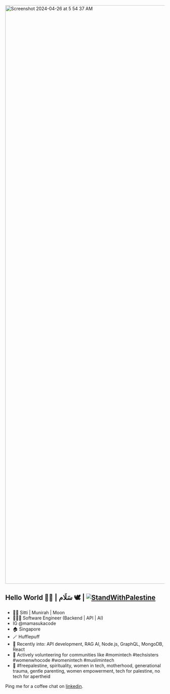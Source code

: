 <img width="1822" alt="Screenshot 2024-04-26 at 5 54 37 AM" src="https://github.com/sittimunirahar/sittimunirahar/assets/32325375/b8a0b663-e54b-44cf-ad71-5c4c351a10aa">

## Hello World 👋🏼 | سَلَام 🕊 | [![StandWithPalestine](https://raw.githubusercontent.com/Safouene1/support-palestine-banner/master/StandWithPalestine.svg)](https://techforpalestine.org/learn-more)

- 🧕🏼 Sitti | Munirah | Moon
- 👩🏻‍💻 Software Engineer (Backend | API | AI)
- IG @mamasukacode
- 🏠 Singapore
- 🪄 Hufflepuff
- 🔭 Recently into: API development, RAG AI, Node.js, GraphQL, MongoDB, React
- 👯 Actively volunteering for communities like #momintech #techsisters #womenwhocode #womenintech #muslimintech 
- 💬 #freepalestine, spirituality, women in tech, motherhood, generational trauma, gentle parenting, women empowerment, tech for palestine, no tech for apertheid

Ping me for a coffee chat on [linkedin](https://www.linkedin.com/in/sitti-munirah-abdul-razak/). 

<!--
**sittimunirahar/sittimunirahar** is a ✨ _special_ ✨ repository because its `README.md` (this file) appears on your GitHub profile.

Here are some ideas to get you started:

- 🔭 I’m currently working on ...
- 🌱 I’m currently learning ...
- 👯 I’m looking to collaborate on ...
- 🤔 I’m looking for help with ...
- 💬 Ask me about ...
- 📫 How to reach me: ...
- 😄 Pronouns: ...
- ⚡ Fun fact: ...
-->
